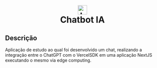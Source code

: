 <h1 align="center">
<img alt="Logo" src="https://encrypted-tbn0.gstatic.com/images?q=tbn:ANd9GcSjWT_GU8Y55sKrJ8p_LogykN_MVyGxMaovwg&usqp=CAU" width="30px" align='center'/>
</br>
Chatbot IA
</h1>

## Descrição

Aplicação de estudo ao qual foi desenvolvido um chat, realizando a integração entre o ChatGPT com o VercelSDK em uma aplicação NextJS executando o mesmo via edge computing.
